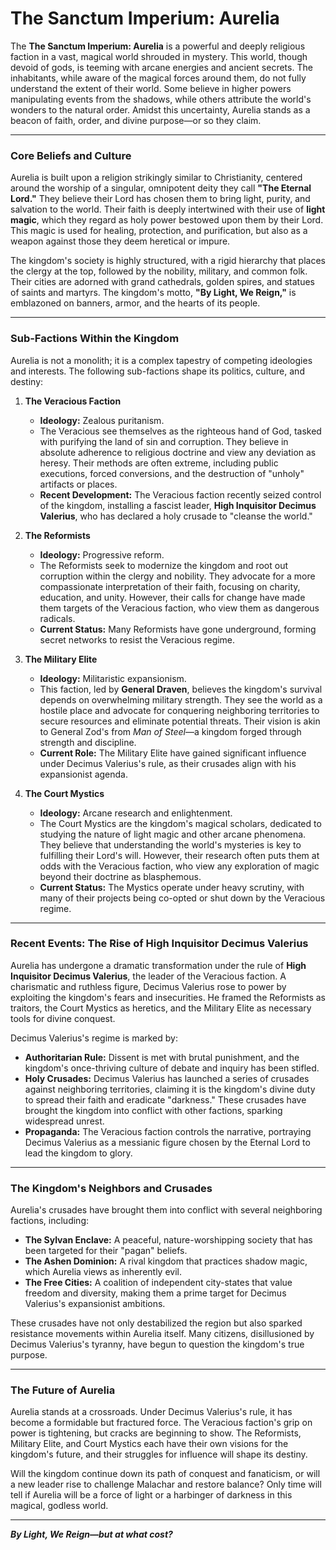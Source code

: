 # The Sanctum Imperium: Aurelia

The **The Sanctum Imperium: Aurelia** is a powerful and deeply religious faction in a vast, magical world shrouded in mystery. This world, though devoid of gods, is teeming with arcane energies and ancient secrets. The inhabitants, while aware of the magical forces around them, do not fully understand the extent of their world. Some believe in higher powers manipulating events from the shadows, while others attribute the world's wonders to the natural order. Amidst this uncertainty, Aurelia stands as a beacon of faith, order, and divine purpose—or so they claim.

---
### **Core Beliefs and Culture**

Aurelia is built upon a religion strikingly similar to Christianity, centered around the worship of a singular, omnipotent deity they call **"The Eternal Lord."** They believe their Lord has chosen them to bring light, purity, and salvation to the world. Their faith is deeply intertwined with their use of **light magic**, which they regard as holy power bestowed upon them by their Lord. This magic is used for healing, protection, and purification, but also as a weapon against those they deem heretical or impure.

The kingdom's society is highly structured, with a rigid hierarchy that places the clergy at the top, followed by the nobility, military, and common folk. Their cities are adorned with grand cathedrals, golden spires, and statues of saints and martyrs. The kingdom's motto, **"By Light, We Reign,"** is emblazoned on banners, armor, and the hearts of its people.

---
### **Sub-Factions Within the Kingdom**

Aurelia is not a monolith; it is a complex tapestry of competing ideologies and interests. The following sub-factions shape its politics, culture, and destiny:

1. **The Veracious Faction**
    - **Ideology:** Zealous puritanism.
    - The Veracious see themselves as the righteous hand of God, tasked with purifying the land of sin and corruption. They believe in absolute adherence to religious doctrine and view any deviation as heresy. Their methods are often extreme, including public executions, forced conversions, and the destruction of "unholy" artifacts or places.
    - **Recent Development:** The Veracious faction recently seized control of the kingdom, installing a fascist leader, **High Inquisitor Decimus Valerius**, who has declared a holy crusade to "cleanse the world."
        
2. **The Reformists**
    - **Ideology:** Progressive reform.
    - The Reformists seek to modernize the kingdom and root out corruption within the clergy and nobility. They advocate for a more compassionate interpretation of their faith, focusing on charity, education, and unity. However, their calls for change have made them targets of the Veracious faction, who view them as dangerous radicals.
    - **Current Status:** Many Reformists have gone underground, forming secret networks to resist the Veracious regime.
        
3. **The Military Elite**
    - **Ideology:** Militaristic expansionism.
    - This faction, led by **General Draven**, believes the kingdom's survival depends on overwhelming military strength. They see the world as a hostile place and advocate for conquering neighboring territories to secure resources and eliminate potential threats. Their vision is akin to General Zod's from _Man of Steel_—a kingdom forged through strength and discipline.
    - **Current Role:** The Military Elite have gained significant influence under Decimus Valerius's rule, as their crusades align with his expansionist agenda.

4. **The Court Mystics**
    - **Ideology:** Arcane research and enlightenment.
    - The Court Mystics are the kingdom's magical scholars, dedicated to studying the nature of light magic and other arcane phenomena. They believe that understanding the world's mysteries is key to fulfilling their Lord's will. However, their research often puts them at odds with the Veracious faction, who view any exploration of magic beyond their doctrine as blasphemous.
    - **Current Status:** The Mystics operate under heavy scrutiny, with many of their projects being co-opted or shut down by the Veracious regime.


---
### **Recent Events: The Rise of High Inquisitor Decimus Valerius**

Aurelia has undergone a dramatic transformation under the rule of **High Inquisitor Decimus Valerius**, the leader of the Veracious faction. A charismatic and ruthless figure,  Decimus Valerius rose to power by exploiting the kingdom's fears and insecurities. He framed the Reformists as traitors, the Court Mystics as heretics, and the Military Elite as necessary tools for divine conquest.

 Decimus Valerius's regime is marked by:

- **Authoritarian Rule:** Dissent is met with brutal punishment, and the kingdom's once-thriving culture of debate and inquiry has been stifled.
- **Holy Crusades:** Decimus Valerius has launched a series of crusades against neighboring territories, claiming it is the kingdom's divine duty to spread their faith and eradicate "darkness." These crusades have brought the kingdom into conflict with other factions, sparking widespread unrest.
- **Propaganda:** The Veracious faction controls the narrative, portraying Decimus Valerius as a messianic figure chosen by the Eternal Lord to lead the kingdom to glory.

---

### **The Kingdom's Neighbors and Crusades**

Aurelia's crusades have brought them into conflict with several neighboring factions, including:

- **The Sylvan Enclave:** A peaceful, nature-worshipping society that has been targeted for their "pagan" beliefs.
- **The Ashen Dominion:** A rival kingdom that practices shadow magic, which Aurelia views as inherently evil.
- **The Free Cities:** A coalition of independent city-states that value freedom and diversity, making them a prime target for Decimus Valerius's expansionist ambitions.

These crusades have not only destabilized the region but also sparked resistance movements within Aurelia itself. Many citizens, disillusioned by Decimus Valerius's tyranny, have begun to question the kingdom's true purpose.

---
### **The Future of Aurelia**

Aurelia stands at a crossroads. Under Decimus Valerius's rule, it has become a formidable but fractured force. The Veracious faction's grip on power is tightening, but cracks are beginning to show. The Reformists, Military Elite, and Court Mystics each have their own visions for the kingdom's future, and their struggles for influence will shape its destiny.

Will the kingdom continue down its path of conquest and fanaticism, or will a new leader rise to challenge Malachar and restore balance? Only time will tell if Aurelia will be a force of light or a harbinger of darkness in this magical, godless world.

---

***By Light, We Reign—but at what cost?***